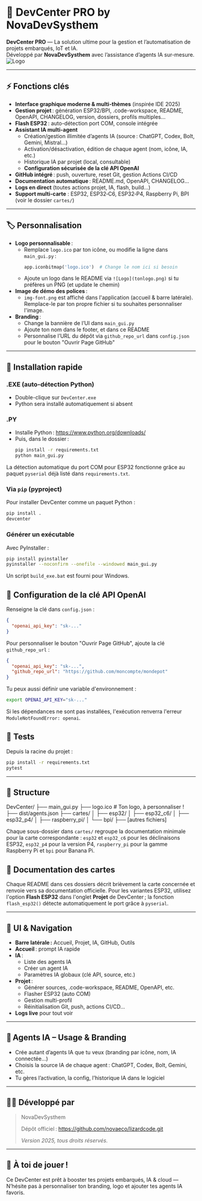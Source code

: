 # 🦎 DevCenter PRO by NovaDevSysthem

**DevCenter PRO** — La solution ultime pour la gestion et l’automatisation de projets embarqués, IoT et IA.  
Développé par **NovaDevSysthem** avec l’assistance d’agents IA sur-mesure.  
![Logo](logo.ico) <!-- Ton logo ici, tu peux remplacer par ![Logo](static/tonlogo.png) si besoin -->

---

## ⚡️ Fonctions clés

- **Interface graphique moderne & multi-thèmes** (inspirée IDE 2025)
- **Gestion projet** : génération ESP32/BPI, .code-workspace, README, OpenAPI, CHANGELOG, version, dossiers, profils multiples…
- **Flash ESP32** : auto-détection port COM, console intégrée
- **Assistant IA multi-agent**
    - Création/gestion illimitée d’agents IA (source : ChatGPT, Codex, Bolt, Gemini, Mistral…)
    - Activation/désactivation, édition de chaque agent (nom, icône, IA, etc.)
    - Historique IA par projet (local, consultable)
    - **Configuration sécurisée de la clé API OpenAI**
- **GitHub intégré** : push, ouverture, reset Git, gestion Actions CI/CD
- **Documentation automatique** : README.md, OpenAPI, CHANGELOG…
- **Logs en direct** (toutes actions projet, IA, flash, build…)
- **Support multi-carte** : ESP32, ESP32‑C6, ESP32‑P4, Raspberry Pi, BPI (voir le dossier `cartes/`)

---

## 🏷️ Personnalisation

- **Logo personnalisable** :
    - Remplace `logo.ico` par ton icône, ou modifie la ligne dans `main_gui.py` :  
      ```python
      app.iconbitmap('logo.ico')  # Change le nom ici si besoin
      ```
    - Ajoute un logo dans le README via `![Logo](tonlogo.png)` si tu préfères un PNG (et update le chemin)
- **Image de démo des polices** :
    - `img-font.png` est affiché dans l'application (accueil & barre latérale).
      Remplace-le par ton propre fichier si tu souhaites personnaliser l'image.
- **Branding** :
    - Change la bannière de l’UI dans `main_gui.py`  
    - Ajoute ton nom dans le footer, et dans ce README  
    - Personnalise l’URL du dépôt via `github_repo_url` dans `config.json` pour le bouton "Ouvrir Page GitHub"

---

## 📝 Installation rapide

### .EXE (auto-détection Python)
- Double-clique sur `DevCenter.exe`  
- Python sera installé automatiquement si absent

### .PY
- Installe Python : https://www.python.org/downloads/
- Puis, dans le dossier :
    ```bash
    pip install -r requirements.txt
    python main_gui.py
    ```
La détection automatique du port COM pour ESP32 fonctionne grâce au paquet `pyserial` déjà listé dans `requirements.txt`.

### Via `pip` (pyproject)
Pour installer DevCenter comme un paquet Python :
```bash
pip install .
devcenter
```

### Générer un exécutable
Avec PyInstaller :
```bash
pip install pyinstaller
pyinstaller --noconfirm --onefile --windowed main_gui.py
```
Un script `build_exe.bat` est fourni pour Windows.

## 🔑 Configuration de la clé API OpenAI

Renseigne la clé dans `config.json` :

```json
{
  "openai_api_key": "sk-..."
}
```

Pour personnaliser le bouton "Ouvrir Page GitHub", ajoute la clé `github_repo_url` :

```json
{
  "openai_api_key": "sk-...",
  "github_repo_url": "https://github.com/moncompte/mondepot"
}
```

Tu peux aussi définir une variable d'environnement :

```bash
export OPENAI_API_KEY="sk-..."
```

Si les dépendances ne sont pas installées, l'exécution renverra l'erreur `ModuleNotFoundError: openai`.

## 🧪 Tests

Depuis la racine du projet :
```bash
pip install -r requirements.txt
pytest
```


---

## 📂 Structure

DevCenter/
├── main_gui.py
├── logo.ico # Ton logo, à personnaliser !
├── dist/agents.json
├── cartes/
│   ├── esp32/
│   ├── esp32_c6/
│   ├── esp32_p4/
│   ├── raspberry_pi/
│   └── bpi/
├── [autres fichiers]

Chaque sous-dossier dans `cartes/` regroupe la documentation minimale pour la
carte correspondante :
`esp32` et `esp32_c6` pour les déclinaisons ESP32, `esp32_p4` pour la version
P4, `raspberry_pi` pour la gamme Raspberry Pi et `bpi` pour Banana Pi.

## 📝 Documentation des cartes

Chaque README dans ces dossiers décrit brièvement la carte concernée et renvoie
vers sa documentation officielle. Pour les variantes ESP32, utilisez l'option
**Flash ESP32** dans l'onglet **Projet** de DevCenter ; la fonction
`flash_esp32()` détecte automatiquement le port grâce à `pyserial`.

---

## 🌟 UI & Navigation

- **Barre latérale :** Accueil, Projet, IA, GitHub, Outils
- **Accueil** : prompt IA rapide
- **IA** :
    - Liste des agents IA  
    - Créer un agent IA  
    - Paramètres IA globaux (clé API, source, etc.)
- **Projet** :  
    - Générer sources, .code-workspace, README, OpenAPI, etc.
    - Flasher ESP32 (auto COM)
    - Gestion multi-profil
    - Réinitialisation Git, push, actions CI/CD…
- **Logs live** pour tout voir

---

## 🤖 Agents IA – Usage & Branding

- Crée autant d’agents IA que tu veux (branding par icône, nom, IA connectée…)
- Choisis la source IA de chaque agent : ChatGPT, Codex, Bolt, Gemini, etc.
- Tu gères l’activation, la config, l’historique IA dans le logiciel

---

## 👨‍💻 Développé par

> NovaDevSysthem  
>
> Dépôt officiel : https://github.com/novaeco/Iizardcode.git
>  
> _Version  2025, tous droits réservés._

---

## 🦎 À toi de jouer !
Ce DevCenter est prêt à booster tes projets embarqués, IA & cloud —  
N’hésite pas à personnaliser ton branding, logo et ajouter tes agents IA favoris.